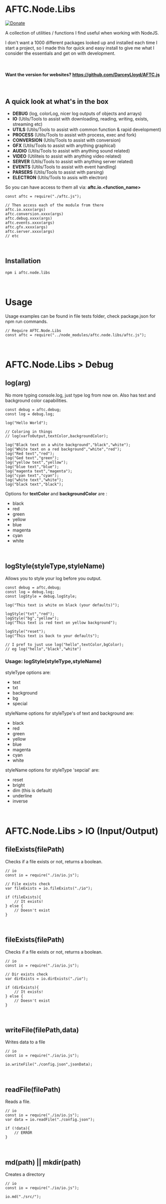 # AFTC.Node.Libs
[![Donate](https://img.shields.io/badge/Donate-PayPal-green.svg)](https://www.paypal.com/cgi-bin/webscr?cmd=_donations&business=Darcey%2eLloyd%40gmail%2ecom&lc=GB&item_name=Darcey%20Lloyd%20Developer%20Donation&currency_code=GBP&bn=PP%2dDonationsBF%3abtn_donateCC_LG%2egif%3aNonHosted)

A collection of utilities / functions I find useful when working with NodeJS.


I don't want a 1000 different packages looked up and installed each time I start a project, so I made this for quick and easy install to give me what I consider the essentials and get on with development.

<br>

#### Want the version for websites? https://github.com/DarceyLloyd/AFTC.js

<br>


## A quick look at what's in the box

- <b>DEBUG</b> (log, colorLog, nicer log outputs of objects and arrays)
- <b>IO</b> (Utils/Tools to assist with downloading, reading, writing, exists, streaming etc)
- <b>UTILS</b> (Utils/Tools to assist with common function & rapid development)
- <b>PROCESS</b> (Utils/Tools to assist with process, exec and fork)
- <b>CONVERSION</b> (Utils/Tools to assist with conversion)
- <b>GFX</b> (Utils/Tools to assist with anything graphical)
- <b>AUDIO</b> (Utils/Tools to assist with anything sound related)
- <b>VIDEO</b> (Utiliteis to assist with anything video related)
- <b>SERVER</b> (Utils/Tools to assist with anything server related)
- <b>EVENTS</b> (Utils/Tools to assist with event handling)
- <b>PARSERS</b> (Utils/Tools to assist with parsing)
- <b>ELECTRON</b> (Utils/Tools to assis with electron)


So you can have access to them all via:
 <b>aftc.io.<function_name></b>

```
const aftc = require("./aftc.js");

// Then access each of the module from there
aftc.io.xxxx(args)
aftc.conversion.xxxx(args)
aftc.debug.xxxx(args)
aftc.events.xxxx(args)
aftc.gfx.xxxx(args)
aftc.server.xxxx(args)
// etc
```


<br>




## Installation
```
npm i aftc.node.libs
```

<br>


# Usage

Usage examples can be found in file tests folder, check package.json for npm run commands.

```
// Require AFTC.Node.Libs
const aftc = require("../node_modules/aftc.node.libs/aftc.js");
```

<br>

# AFTC.Node.Libs > Debug

## <b>log(arg)</b>
No more typing console.log, just type log from now on. Also has text and background color capabilities.
```
const debug = aftc.debug;
const log = debug.log;

log("Hello World");

// Coloring in things
// log(varToOutput,textColor,backgroundColor);

log("Black text on a white background","black","white");
log("White text on a red background","white","red");
log("Red text","red");
log("Ged text","green");
log("yellow text","yellow");
log("blue text","blue");
log("magenta text","magenta");
log("cyan text","cyan");
log("white text","white");
log("black text","black");
```



Options for <b>textColor</b> and <b>backgroundColor</b> are :
- black
- red
- green
- yellow
- blue
- magenta
- cyan
- white


<br>





## logStyle(styleType,styleName)
Allows you to style your log before you output.

```
const debug = aftc.debug;
const log = debug.log;
const logStyle = debug.logStyle;

log("This text is white on black (your defaults)");

logStyle("txt","red");
logStyle("bg","yellow");
log("This text is red text on yellow background");

logStyle("reset");
log("This text is back to your defaults");

// I pref to just use log("hello",textColor,bgColor);
// eg log("hello","black","white")
```

### Usage: logStyle(styleType,styleName)
styleType options are:
- text
- txt
- background
- bg
- special

styleName options for styleType's of text and background are:
- black
- red
- green
- yellow
- blue
- magenta
- cyan
- white

styleName options for styleType 'sepcial' are:
- reset
- bright
- dim (this is default)
- underline
- inverse



<br>





# AFTC.Node.Libs > IO (Input/Output)

## fileExists(filePath)
Checks if a file exists or not, returns a boolean.

```
// io
const io = require("./io/io.js");

// File exists check
var fileExists = io.fileExists("./io");

if (fileExists){
    // It exists!
} else {
    // Doesn't exist
}

```
<br>







## fileExists(filePath)
Checks if a file exists or not, returns a boolean.

```
// io
const io = require("./io/io.js");

// Dir exists check
var dirExists = io.dirExists("./io");

if (dirExists){
    // It exists!
} else {
    // Doesn't exist
}
```
<br>







## writeFile(filePath,data)
Writes data to a file

```
// io
const io = require("./io/io.js");

io.writeFile("./config.json",jsonData);
```
<br>







## readFile(filePath)
Reads a file.

```
// io
const io = require("./io/io.js");
var data = io.readFile("./config.json");

if (!data){
    // ERROR
}
```
<br>










## md(path) || mkdir(path)
Creates a directory

```
// io
const io = require("./io/io.js");

io.md("./src/");
```
<br>











<br><br><br><br>


## Found this useful? Please Donate...
Any and all donations to help keep active development and the lights on are more than welcome.

[![paypal](https://www.paypalobjects.com/en_GB/i/btn/btn_donate_LG.gif)](https://www.paypal.com/cgi-bin/webscr?cmd=_donations&business=Darcey%2eLloyd%40gmail%2ecom&lc=GB&item_name=Darcey%20Lloyd%20Developer%20Donation&currency_code=GBP&bn=PP%2dDonationsBF%3abtn_donateCC_LG%2egif%3aNonHosted)

<br><br><br><br>

[![Hire](https://www.allforthecode.co.uk/images/pph_widget.jpg)](http://pph.me/Darcey)

